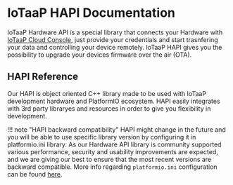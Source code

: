 # IoTaaP HAPI Documentation

IoTaaP Hardware API is a special library that connects your Hardware with [IoTaaP Cloud Console](https://console.iotaap.io), just provide your credentials
and start trasnfering your data and controlling your device remotely. IoTaaP HAPI gives you the possibility to upgrade your devices firmware over the air (OTA).

## HAPI Reference

Our HAPI is object oriented C++ library made to be used with IoTaaP development hardware and PlatformIO ecosystem. HAPI easily integrates
with 3rd party libraryes and resources in order to give you flexibility in development. 

!!! note "HAPI backward compatibility"
	HAPI might change in the future and you will be able to use specific library version by configuring it in platformio.ini library. 
    As our Hardware API library is community supported various performance, security and usability improvements are expected, and we
    are giving our best to ensure that the most recent versions are backward compatible. More info regarding `platformio.ini` configuration
    can be found [here](https://docs.platformio.org/en/latest/projectconf/section_env_library.html#lib-deps).